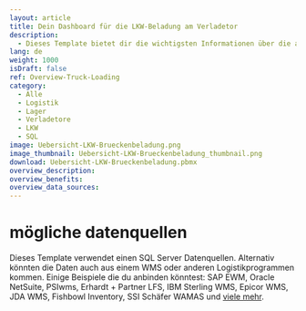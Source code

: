```yaml
---
layout: article
title: Dein Dashboard für die LKW-Beladung am Verladetor
description: 
  - Dieses Template bietet dir die wichtigsten Informationen über die aktuelle LKW-Beladung direkt am Verladetor. Es zeigt Details über den LKW, den Spediteur, das Ziel sowie dessen geplante Ankunfts- und Abfahrtszeiten. Das Dashboard ermöglicht deinen Mitarbeitenden in der Logistik, den aktuellen Status jedes LKWs im Blick zu behalten und die Logistikabläufe effizient zu steuern. Dadurch kannst du nicht nur eine reibungslose Logistikabwicklung sicherstellen, sondern auch Fehlbeladungen verhindern und stellst damit sicher, dass die richtigen Waren termingerecht beim richtigen Kunden ankommen. 
lang: de
weight: 1000
isDraft: false
ref: Overview-Truck-Loading
category:
  - Alle
  - Logistik
  - Lager
  - Verladetore
  - LKW
  - SQL
image: Uebersicht-LKW-Brueckenbeladung.png
image_thumbnail: Uebersicht-LKW-Brueckenbeladung_thumbnail.png
download: Uebersicht-LKW-Brueckenbeladung.pbmx
overview_description:
overview_benefits:
overview_data_sources:
---
```

# mögliche datenquellen
Dieses Template verwendet einen SQL Server Datenquellen. Alternativ könnten die Daten auch aus einem WMS oder anderen Logistikprogrammen kommen. Einige Beispiele die du anbinden könntest: SAP EWM, Oracle NetSuite, PSIwms, Erhardt + Partner LFS, IBM Sterling WMS, Epicor WMS, JDA WMS, Fishbowl Inventory, SSI Schäfer WAMAS und [viele mehr](https://peakboard.com/schnittstellen/).

